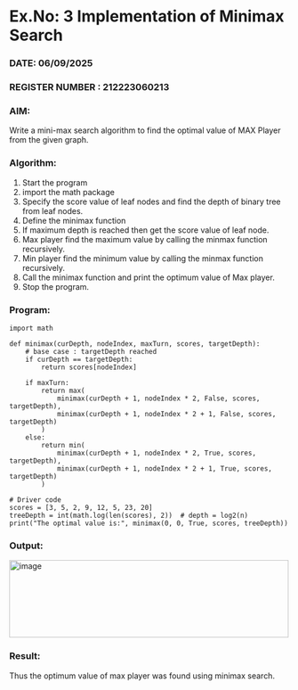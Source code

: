 # Ex.No: 3  Implementation of Minimax Search
### DATE:  06/09/2025                                                                          
### REGISTER NUMBER : 212223060213
### AIM: 
Write a mini-max search algorithm to find the optimal value of MAX Player from the given graph.
### Algorithm:
1. Start the program
2. import the math package
3. Specify the score value of leaf nodes and find the depth of binary tree from leaf nodes.
4. Define the minimax function
5. If maximum depth is reached then get the score value of leaf node.
6. Max player find the maximum value by calling the minmax function recursively.
7. Min player find the minimum value by calling the minmax function recursively.
8. Call the minimax function  and print the optimum value of Max player.
9. Stop the program. 

### Program:

```
import math

def minimax(curDepth, nodeIndex, maxTurn, scores, targetDepth):
    # base case : targetDepth reached
    if curDepth == targetDepth:
        return scores[nodeIndex]

    if maxTurn:
        return max(
            minimax(curDepth + 1, nodeIndex * 2, False, scores, targetDepth),
            minimax(curDepth + 1, nodeIndex * 2 + 1, False, scores, targetDepth)
        )
    else:
        return min(
            minimax(curDepth + 1, nodeIndex * 2, True, scores, targetDepth),
            minimax(curDepth + 1, nodeIndex * 2 + 1, True, scores, targetDepth)
        )

# Driver code
scores = [3, 5, 2, 9, 12, 5, 23, 20]
treeDepth = int(math.log(len(scores), 2))  # depth = log2(n)
print("The optimal value is:", minimax(0, 0, True, scores, treeDepth))

```
### Output:
<img width="502" height="139" alt="image" src="https://github.com/user-attachments/assets/2329ecb0-4a99-49f1-9211-143c32851f74" />



### Result:
Thus the optimum value of max player was found using minimax search.
